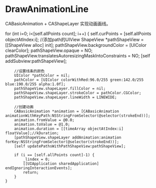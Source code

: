 # DrawAnimationLine
CABasicAnimation + CAShapeLayer 实现动画画线。

for (int i=0; i<[self.allPoints count]; i++)
    {
        self.curPoints = [self.allPoints objectAtIndex:i];
        //添加path的UIView
        ShapeView  *pathShapeView = [[ShapeView alloc] init];
        pathShapeView.backgroundColor = [UIColor clearColor];
        pathShapeView.opaque = NO;
        pathShapeView.translatesAutoresizingMaskIntoConstraints = NO;
        [self addSubview:pathShapeView];
        
        //设置线条的颜色
        UIColor *pathColor = nil;
        pathColor = [UIColor colorWithRed:96.0/255 green:142.0/255 blue:190.0/255 alpha:1.0f];
        pathShapeView.shapeLayer.fillColor = nil;
        pathShapeView.shapeLayer.strokeColor = pathColor.CGColor;
        pathShapeView.shapeLayer.lineWidth = LINEWIDE;
        
        //创建动画
        CABasicAnimation *animation = [CABasicAnimation animationWithKeyPath:NSStringFromSelector(@selector(strokeEnd))];
        animation.fromValue = @0.0;
        animation.toValue = @1.0;
        animation.duration = [[timeArray objectAtIndex:i] floatValue];//kDuration;
        [pathShapeView.shapeLayer addAnimation:animation forKey:NSStringFromSelector(@selector(strokeEnd))];
        [self updatePathsWithPathShapeView:pathShapeView];
        
        if (i == [self.allPoints count]-1) {
            _lindex = 0;
            [[UIApplication sharedApplication] endIgnoringInteractionEvents];
            return;
        }
    }

